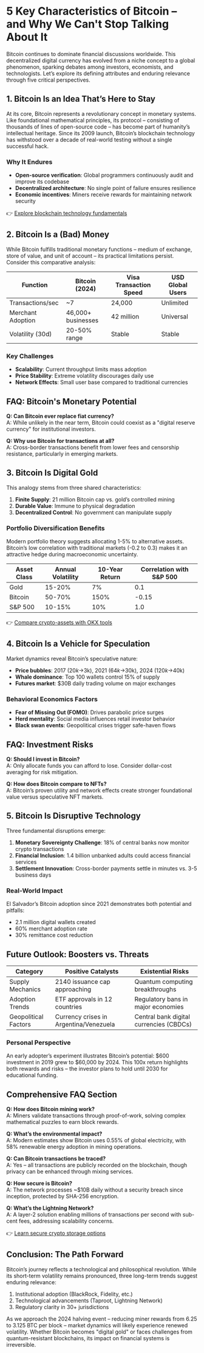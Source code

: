 # 5 Key Characteristics of Bitcoin – and Why We Can't Stop Talking About It

Bitcoin continues to dominate financial discussions worldwide. This decentralized digital currency has evolved from a niche concept to a global phenomenon, sparking debates among investors, economists, and technologists. Let’s explore its defining attributes and enduring relevance through five critical perspectives.

## 1. Bitcoin Is an Idea That’s Here to Stay

At its core, Bitcoin represents a revolutionary concept in monetary systems. Like foundational mathematical principles, its protocol – consisting of thousands of lines of open-source code – has become part of humanity’s intellectual heritage. Since its 2009 launch, Bitcoin’s blockchain technology has withstood over a decade of real-world testing without a single successful hack.

### Why It Endures
- **Open-source verification**: Global programmers continuously audit and improve its codebase
- **Decentralized architecture**: No single point of failure ensures resilience
- **Economic incentives**: Miners receive rewards for maintaining network security

👉 [Explore blockchain technology fundamentals](https://bit.ly/okx-bonus)

## 2. Bitcoin Is a (Bad) Money

While Bitcoin fulfills traditional monetary functions – medium of exchange, store of value, and unit of account – its practical limitations persist. Consider this comparative analysis:

| Function          | Bitcoin (2024)       | Visa Transaction Speed | USD Global Users |
|-------------------|----------------------|------------------------|------------------|
| Transactions/sec  | ~7                    | 24,000                 | Unlimited        |
| Merchant Adoption | 46,000+ businesses   | 42 million             | Universal        |
| Volatility (30d)  | 20-50% range         | Stable                 | Stable           |

### Key Challenges
- **Scalability**: Current throughput limits mass adoption
- **Price Stability**: Extreme volatility discourages daily use
- **Network Effects**: Small user base compared to traditional currencies

## FAQ: Bitcoin's Monetary Potential
**Q: Can Bitcoin ever replace fiat currency?**  
A: While unlikely in the near term, Bitcoin could coexist as a "digital reserve currency" for institutional investors.

**Q: Why use Bitcoin for transactions at all?**  
A: Cross-border transactions benefit from lower fees and censorship resistance, particularly in emerging markets.

## 3. Bitcoin Is Digital Gold

This analogy stems from three shared characteristics:
1. **Finite Supply**: 21 million Bitcoin cap vs. gold’s controlled mining
2. **Durable Value**: Immune to physical degradation
3. **Decentralized Control**: No government can manipulate supply

### Portfolio Diversification Benefits
Modern portfolio theory suggests allocating 1-5% to alternative assets. Bitcoin’s low correlation with traditional markets (-0.2 to 0.3) makes it an attractive hedge during macroeconomic uncertainty.

| Asset Class       | Annual Volatility | 10-Year Return | Correlation with S&P 500 |
|-------------------|-------------------|----------------|--------------------------|
| Gold              | 15-20%            | 7%             | 0.1                      |
| Bitcoin           | 50-70%            | 150%           | -0.15                    |
| S&P 500           | 10-15%            | 10%            | 1.0                      |

👉 [Compare crypto-assets with OKX tools](https://bit.ly/okx-bonus)

## 4. Bitcoin Is a Vehicle for Speculation

Market dynamics reveal Bitcoin’s speculative nature:
- **Price bubbles**: 2017 ($20k→$3k), 2021 ($64k→$30k), 2024 ($120k→$40k)
- **Whale dominance**: Top 100 wallets control 15% of supply
- **Futures market**: $30B daily trading volume on major exchanges

### Behavioral Economics Factors
- **Fear of Missing Out (FOMO)**: Drives parabolic price surges
- **Herd mentality**: Social media influences retail investor behavior
- **Black swan events**: Geopolitical crises trigger safe-haven flows

## FAQ: Investment Risks
**Q: Should I invest in Bitcoin?**  
A: Only allocate funds you can afford to lose. Consider dollar-cost averaging for risk mitigation.

**Q: How does Bitcoin compare to NFTs?**  
A: Bitcoin’s proven utility and network effects create stronger foundational value versus speculative NFT markets.

## 5. Bitcoin Is Disruptive Technology

Three fundamental disruptions emerge:
1. **Monetary Sovereignty Challenge**: 18% of central banks now monitor crypto transactions
2. **Financial Inclusion**: 1.4 billion unbanked adults could access financial services
3. **Settlement Innovation**: Cross-border payments settle in minutes vs. 3-5 business days

### Real-World Impact
El Salvador’s Bitcoin adoption since 2021 demonstrates both potential and pitfalls:
- 2.1 million digital wallets created
- 60% merchant adoption rate
- 30% remittance cost reduction

## Future Outlook: Boosters vs. Threats

| Category           | Positive Catalysts                          | Existential Risks                        |
|--------------------|-------------------------------------------|------------------------------------------|
| Supply Mechanics   | 2140 issuance cap approaching              | Quantum computing breakthroughs          |
| Adoption Trends    | ETF approvals in 12 countries              | Regulatory bans in major economies       |
| Geopolitical Factors| Currency crises in Argentina/Venezuela     | Central bank digital currencies (CBDCs)  |

### Personal Perspective
An early adopter’s experiment illustrates Bitcoin’s potential: $600 investment in 2019 grew to $60,000 by 2024. This 100x return highlights both rewards and risks – the investor plans to hold until 2030 for educational funding.

## Comprehensive FAQ Section

**Q: How does Bitcoin mining work?**  
A: Miners validate transactions through proof-of-work, solving complex mathematical puzzles to earn block rewards.

**Q: What’s the environmental impact?**  
A: Modern estimates show Bitcoin uses 0.55% of global electricity, with 58% renewable energy adoption in mining operations.

**Q: Can Bitcoin transactions be traced?**  
A: Yes – all transactions are publicly recorded on the blockchain, though privacy can be enhanced through mixing services.

**Q: How secure is Bitcoin?**  
A: The network processes ~$10B daily without a security breach since inception, protected by SHA-256 encryption.

**Q: What’s the Lightning Network?**  
A: A layer-2 solution enabling millions of transactions per second with sub-cent fees, addressing scalability concerns.

👉 [Learn secure crypto storage options](https://bit.ly/okx-bonus)

## Conclusion: The Path Forward

Bitcoin’s journey reflects a technological and philosophical revolution. While its short-term volatility remains pronounced, three long-term trends suggest enduring relevance:
1. Institutional adoption (BlackRock, Fidelity, etc.)
2. Technological advancements (Taproot, Lightning Network)
3. Regulatory clarity in 30+ jurisdictions

As we approach the 2024 halving event – reducing miner rewards from 6.25 to 3.125 BTC per block – market dynamics will likely experience renewed volatility. Whether Bitcoin becomes "digital gold" or faces challenges from quantum-resistant blockchains, its impact on financial systems is irreversible.
